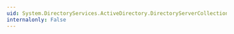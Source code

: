 ```yaml
---
uid: System.DirectoryServices.ActiveDirectory.DirectoryServerCollection.Add(System.DirectoryServices.ActiveDirectory.DirectoryServer)
internalonly: False
---
```

